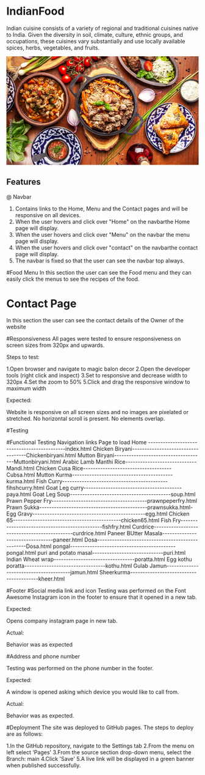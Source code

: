 # IndianFood
Indian cuisine consists of a variety of regional and traditional cuisines native to India. Given the diversity in soil, climate, culture, ethnic groups, and occupations, these cuisines vary substantially and use locally available spices, herbs, vegetables, and fruits.

![Responsice Mockup](https://github.com/Nasreen31/IndianFood/blob/main/homepage.jpeg)

## Features 
@ Navbar

1. Contains links to the Home, Menu and the Contact pages and will be responsive on all devices.
2. When the user hovers and click over "Home" on the navbarthe Home page will display.
3. When the user hovers and click over "Menu" on the navbar the menu page will display.
4. When the user hovers and click over "contact" on the navbarthe contact  page will display.
5. The navbar is fixed so that the user can see the navbar top always.

#Food Menu
In this section the user can see the Food menu and they can easily click the menus to see the recipes of the food.

# Contact Page
In this section the user can see the contact details of the Owner of the website


#Responsiveness
All pages were tested to ensure responsiveness on screen sizes from 320px and upwards.

Steps to test:

1.Open browser and navigate to magic balon decor
2.Open the developer tools (right click and inspect)
3.Set to responsive and decrease width to 320px
4.Set the zoom to 50%
5.Click and drag the responsive window to maximum width

Expected:

Website is responsive on all screen sizes and no images are pixelated or stretched. No horizontal scroll is present. No elements overlap.

#Testing

#Functional Testing
Navigation links	Page to load
 Home	--------------------------------------------index.html
Chicken Biryani-----------------------------------Chickenbiryani.html
Mutton Biryani-------------------------------------Muttonbiryani.html
Arabic Lamb Manthi Rice-----------------------------Mandi.html
Chicken Cusa Rice------------------------------------Cubsa.html
Mutton Kurma-----------------------------------------kurma.html
Fish Curry-------------------------------------------fihshcurry.html
Goat Leg curry----------------------------------------paya.html
Goat Leg Soup-----------------------------------------soup.html
Prawn Pepper Fry---------------------------------------prawnpeperfry.html
Prawn Sukka--------------------------------------------prawnsukka.html-
Egg Gravy----------------------------------------------egg.html
Chicken 65--------------------------------------------chicken65.html
Fish Fry----------------------------------------------fishfry.html
Curdrice---------------------------------------------curdrice.html
Paneer BUtter Masala---------------------------------paneer.html
Dosa-------------------------------------------------Dosa.html
pongal-------------------------------------------pongal.html
puri and potato masal-----------------------------puri.html
Indian Wheat wrap---------------------------------poratta.html
Egg kothu poratta---------------------------------kothu.html
Gulab Jamun---------------------------------------jamun.html
Sheerkurma----------------------------------------kheer.html

#Footer
#Social media link and icon
Testing was performed on the Font Awesome Instagram icon in the footer to ensure that it opened in a new tab.

Expected:

Opens company instagram page in new tab.

Actual:

Behavior was as expected

#Address and phone number

Testing was performed on the phone number in the footer.

Expected:

A window is opened asking which device you would like to call from.

Actual:

Behavior was as expected.

#Deployment
The site was deployed to GitHub pages. The steps to deploy are as follows:

1.In the GitHub repository, navigate to the Settings tab
2.From the menu on left select 'Pages'
3.From the source section drop-down menu, select the Branch: main
4.Click 'Save'
5.A live link will be displayed in a green banner when published successfully.

